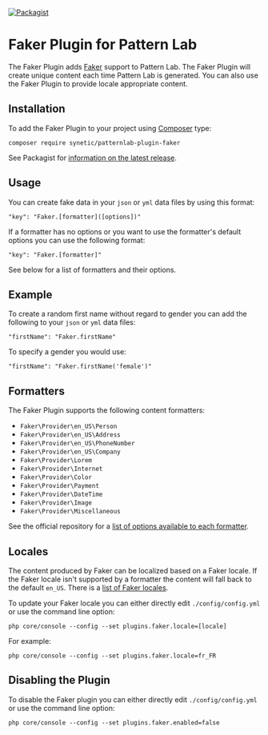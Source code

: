 [![Packagist](https://img.shields.io/packagist/v/synetic/patternlab-plugin-faker.svg)](https://packagist.org/packages/synetic/patternlab-plugin-faker)

# Faker Plugin for Pattern Lab

The Faker Plugin adds [Faker](https://github.com/fzaninotto/Faker) support to Pattern Lab. The Faker Plugin will create unique content each time Pattern Lab is generated. You can also use the Faker Plugin to provide locale appropriate content.

## Installation

To add the Faker Plugin to your project using [Composer](https://getcomposer.org/) type:

    composer require synetic/patternlab-plugin-faker

See Packagist for [information on the latest release](https://packagist.org/packages/pattern-lab/plugin-faker).

## Usage

You can create fake data in your `json` or `yml` data files by using this format:

    "key": "Faker.[formatter]([options])"

If a formatter has no options or you want to use the formatter's default options you can use the following format:

    "key": "Faker.[formatter]"

See below for a list of formatters and their options.

## Example

To create a random first name without regard to gender you can add the following to your `json` or `yml` data files:

    "firstName": "Faker.firstName"

To specify a gender you would use:

    "firstName": "Faker.firstName('female')"

## Formatters

The Faker Plugin supports the following content formatters:

* `Faker\Provider\en_US\Person`
* `Faker\Provider\en_US\Address`
* `Faker\Provider\en_US\PhoneNumber`
* `Faker\Provider\en_US\Company`
* `Faker\Provider\Lorem`
* `Faker\Provider\Internet`
* `Faker\Provider\Color`
* `Faker\Provider\Payment`
* `Faker\Provider\DateTime`
* `Faker\Provider\Image`
* `Faker\Provider\Miscellaneous`

See the official repository for a [list of options available to each formatter](https://github.com/fzaninotto/Faker#formatters).

## Locales

The content produced by Faker can be localized based on a Faker locale. If the Faker locale isn't supported by a formatter the content will fall back to the default `en_US`. There is a [list of Faker locales](https://github.com/fzaninotto/Faker/tree/master/src/Faker/Provider).

To update your Faker locale you can either directly edit `./config/config.yml` or use the command line option:

    php core/console --config --set plugins.faker.locale=[locale]

For example:

    php core/console --config --set plugins.faker.locale=fr_FR

## Disabling the Plugin

To disable the Faker plugin you can either directly edit `./config/config.yml` or use the command line option:

    php core/console --config --set plugins.faker.enabled=false
